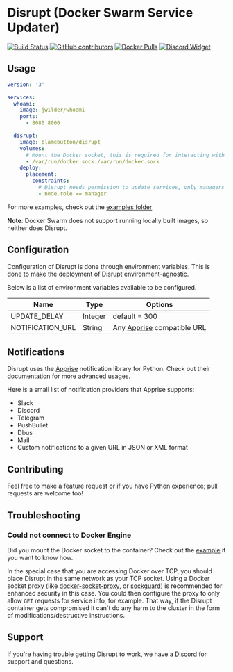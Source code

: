 # Disrupt (Docker Swarm Service Updater)

[![Build Status](https://img.shields.io/travis/BlameButton/disrupt.svg?style=flat-square)](https://travis-ci.com/BlameButton/disrupt)
[![GitHub contributors](https://img.shields.io/github/contributors/blamebutton/disrupt.svg?style=flat-square)](https://github.com/BlameButton/disrupt/graphs/contributors)
[![Docker Pulls](https://img.shields.io/docker/pulls/blamebutton/disrupt.svg?style=flat-square)](https://hub.docker.com/r/blamebutton/disrupt)
[![Discord Widget](https://img.shields.io/discord/556492964050763817.svg?style=flat-square)](https://discord.gg/tDf2yBg)

## Usage

```yaml
version: '3'

services:
  whoami:
    image: jwilder/whoami
    ports:
      - 8080:8000

  disrupt:
    image: blamebutton/disrupt
    volumes:
      # Mount the Docker socket, this is required for interacting with the Docker API.
      - /var/run/docker.sock:/var/run/docker.sock
    deploy:
      placement:
        constraints:
          # Disrupt needs permission to update services, only managers are allowed to do that.
          - node.role == manager
```

For more examples, check out the [examples folder](/.examples)

**Note**: Docker Swarm does not support running locally built images, so neither does Disrupt.

## Configuration

Configuration of Disrupt is done through environment variables. This is done to make the deployment of Disrupt
environment-agnostic.

Below is a list of environment variables available to be configured.

| Name | Type | Options |
| - | - | - |
| UPDATE_DELAY | Integer | default = 300 |
| NOTIFICATION_URL | String | Any [Apprise](https://github.com/caronc/apprise#popular-notification-services) compatible URL |

## Notifications

Disrupt uses the [Apprise](https://github.com/caronc/apprise) notification library for Python.
Check out their documentation for more advanced usages.

Here is a small list of notification providers that Apprise supports:

- Slack
- Discord
- Telegram
- PushBullet
- Dbus
- Mail
- Custom notifications to a given URL in JSON or XML format

## Contributing

Feel free to make a feature request or if you have Python experience; pull requests are welcome
too!

## Troubleshooting

### Could not connect to Docker Engine

Did you mount the Docker socket to the container? Check out the [example](#usage) if you want
to know how.

In the special case that you are accessing Docker over TCP, you should place Disrupt in the
same network as your TCP socket. Using a Docker socket proxy (like
[docker-socket-proxy](https://hub.docker.com/r/tecnativa/docker-socket-proxy/), or
[sockguard](https://github.com/buildkite/sockguard)) is recommended for enhanced security
in this case. You could then configure the proxy to only allow `GET` requests for service info,
for example. That way, if the Disrupt container gets compromised it can't do any harm to the
cluster in the form of modifications/destructive instructions.

## Support

If you're having trouble getting Disrupt to work, we have a
[Discord](https://discord.gg/tDf2yBg) for support and questions.
